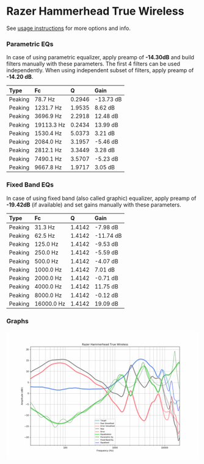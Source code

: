 # Razer Hammerhead True Wireless
See [usage instructions](https://github.com/jaakkopasanen/AutoEq#usage) for more options and info.

### Parametric EQs
In case of using parametric equalizer, apply preamp of **-14.30dB** and build filters manually
with these parameters. The first 4 filters can be used independently.
When using independent subset of filters, apply preamp of **-14.20 dB**.

| Type    | Fc         |      Q | Gain      |
|:--------|:-----------|:-------|:----------|
| Peaking | 78.7 Hz    | 0.2946 | -13.73 dB |
| Peaking | 1231.7 Hz  | 1.9535 | 8.62 dB   |
| Peaking | 3696.9 Hz  | 2.2918 | 12.48 dB  |
| Peaking | 19113.3 Hz | 0.2434 | 13.99 dB  |
| Peaking | 1530.4 Hz  | 5.0373 | 3.21 dB   |
| Peaking | 2084.0 Hz  | 3.1957 | -5.46 dB  |
| Peaking | 2812.1 Hz  | 3.3449 | 3.28 dB   |
| Peaking | 7490.1 Hz  | 3.5707 | -5.23 dB  |
| Peaking | 9667.8 Hz  | 1.9717 | 3.05 dB   |

### Fixed Band EQs
In case of using fixed band (also called graphic) equalizer, apply preamp of **-19.42dB**
(if available) and set gains manually with these parameters.

| Type    | Fc         |      Q | Gain      |
|:--------|:-----------|:-------|:----------|
| Peaking | 31.3 Hz    | 1.4142 | -7.98 dB  |
| Peaking | 62.5 Hz    | 1.4142 | -11.74 dB |
| Peaking | 125.0 Hz   | 1.4142 | -9.53 dB  |
| Peaking | 250.0 Hz   | 1.4142 | -5.59 dB  |
| Peaking | 500.0 Hz   | 1.4142 | -4.07 dB  |
| Peaking | 1000.0 Hz  | 1.4142 | 7.01 dB   |
| Peaking | 2000.0 Hz  | 1.4142 | -0.71 dB  |
| Peaking | 4000.0 Hz  | 1.4142 | 11.75 dB  |
| Peaking | 8000.0 Hz  | 1.4142 | -0.12 dB  |
| Peaking | 16000.0 Hz | 1.4142 | 19.09 dB  |

### Graphs
![](./Razer%20Hammerhead%20True%20Wireless.png)